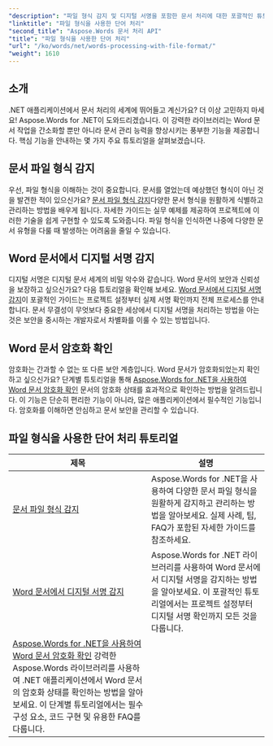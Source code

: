 ```yaml
---
"description": "파일 형식 감지 및 디지털 서명을 포함한 문서 처리에 대한 포괄적인 튜토리얼을 통해 Aspose.Words for .NET의 힘을 활용해보세요."
"linktitle": "파일 형식을 사용한 단어 처리"
"second_title": "Aspose.Words 문서 처리 API"
"title": "파일 형식을 사용한 단어 처리"
"url": "/ko/words/net/words-processing-with-file-format/"
"weight": 1610
---
```


## 소개

.NET 애플리케이션에서 문서 처리의 세계에 뛰어들고 계신가요? 더 이상 고민하지 마세요! Aspose.Words for .NET이 도와드리겠습니다. 이 강력한 라이브러리는 Word 문서 작업을 간소화할 뿐만 아니라 문서 관리 능력을 향상시키는 풍부한 기능을 제공합니다. 핵심 기능을 안내하는 몇 가지 주요 튜토리얼을 살펴보겠습니다.

## 문서 파일 형식 감지

우선, 파일 형식을 이해하는 것이 중요합니다. 문서를 열었는데 예상했던 형식이 아닌 것을 발견한 적이 있으신가요? [문서 파일 형식 감지](./document-file-format-detection/)다양한 문서 형식을 원활하게 식별하고 관리하는 방법을 배우게 됩니다. 자세한 가이드는 실무 예제를 제공하여 프로젝트에 이러한 기술을 쉽게 구현할 수 있도록 도와줍니다. 파일 형식을 인식하면 나중에 다양한 문서 유형을 다룰 때 발생하는 어려움을 줄일 수 있습니다. 

## Word 문서에서 디지털 서명 감지

디지털 서명은 디지털 문서 세계의 비밀 악수와 같습니다. Word 문서의 보안과 신뢰성을 보장하고 싶으신가요? 다음 튜토리얼을 확인해 보세요. [Word 문서에서 디지털 서명 감지](./detecting-digital-signatures/)이 포괄적인 가이드는 프로젝트 설정부터 실제 서명 확인까지 전체 프로세스를 안내합니다. 문서 무결성이 무엇보다 중요한 세상에서 디지털 서명을 처리하는 방법을 아는 것은 보안을 중시하는 개발자로서 차별화를 이룰 수 있는 방법입니다.

## Word 문서 암호화 확인

암호화는 간과할 수 없는 또 다른 보안 계층입니다. Word 문서가 암호화되었는지 확인하고 싶으신가요? 단계별 튜토리얼을 통해 [Aspose.Words for .NET을 사용하여 Word 문서 암호화 확인](./verify-word-document-encryption/) 문서의 암호화 상태를 효과적으로 확인하는 방법을 알려드립니다. 이 기능은 단순히 편리한 기능이 아니라, 많은 애플리케이션에서 필수적인 기능입니다. 암호화를 이해하면 안심하고 문서 보안을 관리할 수 있습니다.

 ## 파일 형식을 사용한 단어 처리 튜토리얼
| 제목 | 설명 |
| --- | --- |
| [문서 파일 형식 감지](./document-file-format-detection/) | Aspose.Words for .NET을 사용하여 다양한 문서 파일 형식을 원활하게 감지하고 관리하는 방법을 알아보세요. 실제 사례, 팁, FAQ가 포함된 자세한 가이드를 참조하세요. |
| [Word 문서에서 디지털 서명 감지](./detecting-digital-signatures/) | Aspose.Words for .NET 라이브러리를 사용하여 Word 문서에서 디지털 서명을 감지하는 방법을 알아보세요. 이 포괄적인 튜토리얼에서는 프로젝트 설정부터 디지털 서명 확인까지 모든 것을 다룹니다. |
| [Aspose.Words for .NET을 사용하여 Word 문서 암호화 확인](./verify-word-document-encryption/) 강력한 Aspose.Words 라이브러리를 사용하여 .NET 애플리케이션에서 Word 문서의 암호화 상태를 확인하는 방법을 알아보세요. 이 단계별 튜토리얼에서는 필수 구성 요소, 코드 구현 및 유용한 FAQ를 다룹니다. |